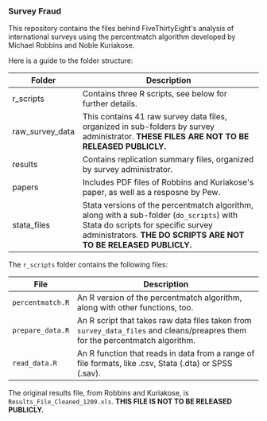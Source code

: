 ### Survey Fraud

This repository contains the files behind FiveThirtyEight's analysis of international surveys using the percentmatch algorithm developed by Michael Robbins and Noble Kuriakose.

Here is a guide to the folder structure:

Folder | Description
---- | --------------
r_scripts | Contains three R scripts, see below for further details.
raw_survey_data | This contains 41 raw survey data files, organized in sub-folders by survey administrator. **THESE FILES ARE NOT TO BE RELEASED PUBLICLY.**
results | Contains replication summary files, organized by survey administrator.
papers | Includes PDF files of Robbins and Kuriakose's paper, as well as a resposne by Pew.
stata_files | Stata versions of the percentmatch algorithm, along with a sub-folder (`do_scripts`) with Stata do scripts for specific survey administrators. **THE DO SCRIPTS ARE NOT TO BE RELEASED PUBLICLY.**

The `r_scripts` folder contains the following files:

File | Description
---- | --------------
`percentmatch.R` | An R version of the percentmatch algorithm, along with other functions, too.
`prepare_data.R` | An R script that takes raw data files taken from `survey_data_files` and cleans/preapres them for the percentmatch algorithm.
`read_data.R` | An R function that reads in data from a range of file formats, like .csv, Stata (.dta) or SPSS (.sav).

The original results file, from Robbins and Kuriakose, is `Results_File_Cleaned_1209.xls`. **THIS FILE IS NOT TO BE RELEASED PUBLICLY.**